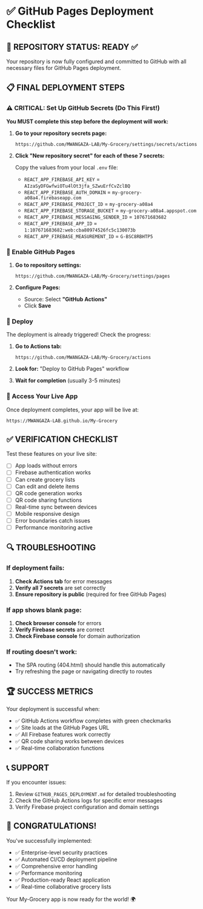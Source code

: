 # ✅ GitHub Pages Deployment Checklist

## 🎯 REPOSITORY STATUS: READY ✅

Your repository is now fully configured and committed to GitHub with all necessary files for GitHub Pages deployment.

## 📋 FINAL DEPLOYMENT STEPS

### ⚠️ CRITICAL: Set Up GitHub Secrets (Do This First!)

**You MUST complete this step before the deployment will work:**

1. **Go to your repository secrets page:**
   ```
   https://github.com/MWANGAZA-LAB/My-Grocery/settings/secrets/actions
   ```

2. **Click "New repository secret" for each of these 7 secrets:**
   
   Copy the values from your local `.env` file:
   
   - `REACT_APP_FIREBASE_API_KEY` = `AIzaSyDFGwfwiOTu4lOt3jfa_SZwuErfCvZclBQ`
   - `REACT_APP_FIREBASE_AUTH_DOMAIN` = `my-grocery-a08a4.firebaseapp.com`
   - `REACT_APP_FIREBASE_PROJECT_ID` = `my-grocery-a08a4`
   - `REACT_APP_FIREBASE_STORAGE_BUCKET` = `my-grocery-a08a4.appspot.com`
   - `REACT_APP_FIREBASE_MESSAGING_SENDER_ID` = `107671683682`
   - `REACT_APP_FIREBASE_APP_ID` = `1:107671683682:web:cba80974526fc5c130073b`
   - `REACT_APP_FIREBASE_MEASUREMENT_ID` = `G-BSC8RBHTP5`

### 🔧 Enable GitHub Pages

1. **Go to repository settings:**
   ```
   https://github.com/MWANGAZA-LAB/My-Grocery/settings/pages
   ```

2. **Configure Pages:**
   - Source: Select **"GitHub Actions"**
   - Click **Save**

### 🚀 Deploy

The deployment is already triggered! Check the progress:

1. **Go to Actions tab:**
   ```
   https://github.com/MWANGAZA-LAB/My-Grocery/actions
   ```

2. **Look for:** "Deploy to GitHub Pages" workflow

3. **Wait for completion** (usually 3-5 minutes)

### 🎉 Access Your Live App

Once deployment completes, your app will be live at:
```
https://MWANGAZA-LAB.github.io/My-Grocery
```

## ✅ VERIFICATION CHECKLIST

Test these features on your live site:

- [ ] App loads without errors
- [ ] Firebase authentication works
- [ ] Can create grocery lists
- [ ] Can edit and delete items
- [ ] QR code generation works
- [ ] QR code sharing functions
- [ ] Real-time sync between devices
- [ ] Mobile responsive design
- [ ] Error boundaries catch issues
- [ ] Performance monitoring active

## 🔍 TROUBLESHOOTING

### If deployment fails:
1. **Check Actions tab** for error messages
2. **Verify all 7 secrets** are set correctly
3. **Ensure repository is public** (required for free GitHub Pages)

### If app shows blank page:
1. **Check browser console** for errors
2. **Verify Firebase secrets** are correct
3. **Check Firebase console** for domain authorization

### If routing doesn't work:
- The SPA routing (404.html) should handle this automatically
- Try refreshing the page or navigating directly to routes

## 🏆 SUCCESS METRICS

Your deployment is successful when:
- ✅ GitHub Actions workflow completes with green checkmarks
- ✅ Site loads at the GitHub Pages URL
- ✅ All Firebase features work correctly
- ✅ QR code sharing works between devices
- ✅ Real-time collaboration functions

## 📞 SUPPORT

If you encounter issues:
1. Review `GITHUB_PAGES_DEPLOYMENT.md` for detailed troubleshooting
2. Check the GitHub Actions logs for specific error messages
3. Verify Firebase project configuration and domain settings

## 🎊 CONGRATULATIONS!

You've successfully implemented:
- ✅ Enterprise-level security practices
- ✅ Automated CI/CD deployment pipeline
- ✅ Comprehensive error handling
- ✅ Performance monitoring
- ✅ Production-ready React application
- ✅ Real-time collaborative grocery lists

Your My-Grocery app is now ready for the world! 🌍
